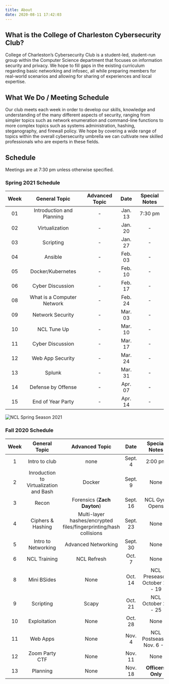 ```yaml
---
title: About
date: 2020-08-11 17:42:03
---
```

## What is the College of Charleston Cybersecurity Club?
College of Charleston’s Cybersecurity Club is a student-led, student-run group within the Computer Science department that focuses on information security and privacy. We hope to fill gaps in the existing curriculum regarding basic networking and infosec, all while preparing members for real-world scenarios and allowing for sharing of experiences and local expertise.

## What We Do / Meeting Schedule
Our club meets each week in order to develop our skills, knowledge and understanding of the many different aspects of security, ranging from simpler topics such as network enumeration and command-line functions to more complex topics such as systems administration, hashing, steganography, and firewall policy. We hope by covering a wide range of topics within the overall cybersecurity umbrella we can cultivate new skilled professionals who are experts in these fields.

## Schedule
Meetings are at 7:30 pm unless otherwise specified.

### Spring 2021 Schedule

Week | General Topic | Advanced Topic | Date | Special Notes
:--:| :----------: | :-----------: | :-------------: | :--------:
01 | Introduction and Planning | - | Jan. 13 | 7:30 pm
02 | Virtualization | - | Jan. 20 | -
03 | Scripting | - | Jan. 27 | -
04 | Ansible | - | Feb. 03 | -
05 | Docker/Kubernetes | - | Feb. 10 | -
06 | Cyber Discussion | - | Feb. 17 | -
08 | What is a Computer Network | - | Feb. 24 | -
09 | Network Security | - | Mar. 03 | -
10 | NCL Tune Up | - | Mar. 10 | -
11 | Cyber Discussion | - | Mar. 17 | -
12 | Web App Security | - | Mar. 24 | -
13 | Splunk | - | Mar. 31 | -
14 | Defense by Offense | - | Apr. 07 | -
15 | End of Year Party | - | Apr. 14 | -

![NCL Spring Season 2021](https://images.squarespace-cdn.com/content/v1/5e13a4b584a68c775e362068/1605640919725-LTV5NC25Y4WJC749WKGP/ke17ZwdGBToddI8pDm48kFN-DFK1eK1PdvHSeEQ1GP0UqsxRUqqbr1mOJYKfIPR7LoDQ9mXPOjoJoqy81S2I8N_N4V1vUb5AoIIIbLZhVYxCRW4BPu10St3TBAUQYVKcMjTBaMDyDtF-PZ6G0utiW5P6KPxcFyIcI8wqAQSp9vX3A5KcwvKKTYWvQrEWfIO1/NCL+Spring+Season+2021?format=2500w)

### Fall 2020 Schedule

Week | General Topic | Advanced Topic | Date | Special Notes
:--:| :----------: | :-----------: | :-------------: | :--------:
1 | Intro to club | none | Sept. 4 | 2:00 pm
2 | Inroduction to Virtualization and Bash| Docker | Sept. 9 | None
3 | Recon | Forensics (**Zach Dayton**) | Sept. 16 | NCL Gym Opens
4 | Ciphers & Hashing  | Multi-layer hashes/encrypted files/fingerprinting/hash collisions | Sept. 23 | None
5 | Intro to Networking | Advanced Networking  | Sept. 30 | None
6 | NCL Training | NCL Refresh | Oct. 7 | None
8 | Mini BSides | None | Oct. 14 | NCL Preseason October 12 - 19
9 | Scripting | Scapy | Oct. 21 | NCL October 23 - 25
10| Exploitation | None | Oct. 28 | None
11| Web Apps| None | Nov. 4 | NCL Postseason Nov. 6 - 8
12| Zoom Party CTF | None | Nov. 11 | None
13| Planning | None | Nov. 18 | **Officers Only**
